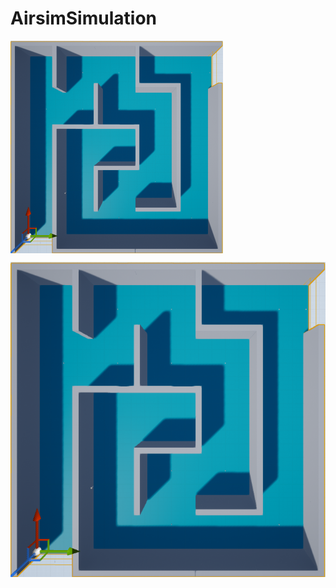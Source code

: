 # AirsimSimulation


<img src="./Plugins/UdpMatlabClient/Result/MazeMap.bmp" width = "340" height = "340" alt="MazeMap" align=center />


![](./Plugins/UdpMatlabClient/Result/MazeMap.bmp)























